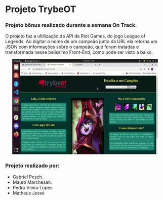 # Projeto TrybeOT 

### Projeto bônus realizado durante a semana On Track.

O projeto faz a ultilização da API da Riot Games, do jogo League of Legends. Ao digitar o nome de um campeão junto da URL ela retorna um JSON com informações sobre o campeão, que foram tratadas e transformada nesse belíssimo Front-End, como pode ser visto a baixo.
<p align="center">
    <img width="460" height="300" src ="./Arquivos auxiliares/gifProjeto.gif">
</p>

### Projeto realizado por:
* Gabriel Pesch.
* Mauro Marchesan.
* Pedro Vieira Lopes
* Matheus Jessé
